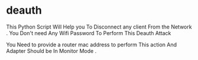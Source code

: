 # deauth
This Python Script Will Help you To Disconnect any client From the Network . You Don't need Any Wifi Password To Perform This Deauth Attack

You Need to provide a router mac address to perform This action And Adapter Should be In Monitor Mode . 

